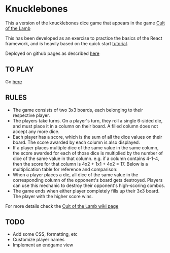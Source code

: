# Knucklebones

This a version of the knucklebones dice game that appears in the game [Cult of the Lamb](https://store.steampowered.com/app/1313140/Cult_of_the_Lamb/)

This has been developed as an exercise to practice the basics of the React framework, and is heavily based on the quick start [tutorial](https://react.dev/learn/tutorial-tic-tac-toe).

Deployed on github pages as described [here](https://create-react-app.dev/docs/deployment/#github-pages)

## TO PLAY

Go [here](https://jserrats.github.io/knucklebones)

## RULES

- The game consists of two 3x3 boards, each belonging to their respective player.
- The players take turns. On a player's turn, they roll a single 6-sided die, and must place it in a column on their board. A filled column does not accept any more dice.
- Each player has a score, which is the sum of all the dice values on their board. The score awarded by each column is also displayed.
- If a player places multiple dice of the same value in the same column, the score awarded for each of those dice is multiplied by the number of dice of the same value in that column. e.g. if a column contains 4-1-4, then the score for that column is 4x2 + 1x1 + 4x2 = 17. Below is a multiplication table for reference and comparison:
- When a player places a die, all dice of the same value in the corresponding column of the opponent's board gets destroyed. Players can use this mechanic to destroy their opponent's high-scoring combos.
- The game ends when either player completely fills up their 3x3 board. The player with the higher score wins.

For more details check the [Cult of the Lamb wiki page](https://cult-of-the-lamb.fandom.com/wiki/Knucklebones)

## TODO

- Add some CSS, formatting, etc
- Customize player names
- Implement an endgame view